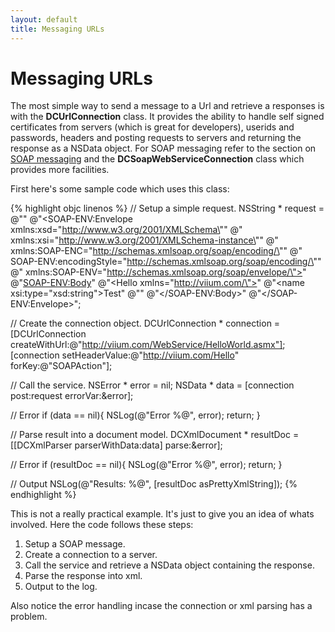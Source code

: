 ```yaml
---
layout: default
title: Messaging URLs
---
```

	  
# Messaging URLs

The most simple way to send a message to a Url and retrieve a responses is with the **DCUrlConnection** class. It provides the ability to handle self signed certificates from servers (which is great for developers), userids and passwords, headers and posting requests to servers and returning the response as a NSData object. For SOAP messaging refer to the section on [SOAP messaging](messagingWebServices.html) and the **DCSoapWebServiceConnection** class which provides more facilities.

First here's some sample code which uses this class:

{% highlight objc linenos %}
// Setup a simple request.
NSString * request = @"<?xml version=\"1.0\" encoding=\"utf-8\"?>"
   @"<SOAP-ENV:Envelope xmlns:xsd=\"http://www.w3.org/2001/XMLSchema\""
   @" xmlns:xsi=\"http://www.w3.org/2001/XMLSchema-instance\""
   @" xmlns:SOAP-ENC=\"http://schemas.xmlsoap.org/soap/encoding/\""
   @" SOAP-ENV:encodingStyle=\"http://schemas.xmlsoap.org/soap/encoding/\""
   @" xmlns:SOAP-ENV=\"http://schemas.xmlsoap.org/soap/envelope/\">"
   @"<SOAP-ENV:Body>"
   @"<Hello xmlns=\"http://viium.com/\">"
   @"<name xsi:type=\"xsd:string\">Test</name>"
   @"</Hello>"
   @"</SOAP-ENV:Body>"
   @"</SOAP-ENV:Envelope>";

// Create the connection object.
DCUrlConnection * connection = [DCUrlConnection 
   createWithUrl:@"http://viium.com/WebService/HelloWorld.asmx"];
[connection setHeaderValue:@"http://viium.com/Hello" forKey:@"SOAPAction"];

// Call the service.
NSError * error = nil;
NSData * data = [connection post:request errorVar:&error];

// Error 
if (data == nil){
   NSLog(@"Error %@", error);
   return;
}

// Parse result into a document model.
DCXmlDocument * resultDoc = [[DCXmlParser parserWithData:data] parse:&error];

// Error
if (resultDoc == nil){
   NSLog(@"Error %@", error);
   return;
}

// Output
NSLog(@"Results: %@", [resultDoc asPrettyXmlString]);
{% endhighlight %}

This is not a really practical example. It's just to give you an idea of whats involved. Here the code follows these steps:

1. Setup a SOAP message.
1. Create a connection to a server.
1. Call the service and retrieve a NSData object containing the response.
1. Parse the response into xml.
1. Output to the log.

Also notice the error handling incase the connection or xml parsing has a problem.

